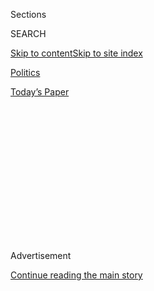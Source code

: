 <div id="app">

<div>

<div>

<div>

<div class="NYTAppHideMasthead css-1q2w90k e1suatyy0">

<div class="section css-ui9rw0 e1suatyy2">

<div class="css-eph4ug er09x8g0">

<div class="css-6n7j50">

</div>

<span class="css-1dv1kvn">Sections</span>

<div class="css-10488qs">

<span class="css-1dv1kvn">SEARCH</span>

</div>

[Skip to content](#site-content)[Skip to site
index](#site-index)

</div>

<div id="masthead-section-label" class="css-1wr3we4 eaxe0e00">

[Politics](https://www.nytimes3xbfgragh.onion/section/politics)

</div>

<div class="css-10698na e1huz5gh0">

</div>

</div>

<div id="masthead-bar-one" class="section hasLinks css-15hmgas e1csuq9d3">

<div class="css-uqyvli e1csuq9d0">

</div>

<div class="css-1uqjmks e1csuq9d1">

</div>

<div class="css-9e9ivx">

[](https://myaccount.nytimes3xbfgragh.onion/auth/login?response_type=cookie&client_id=vi)

</div>

<div class="css-1bvtpon e1csuq9d2">

[Today’s
Paper](https://www.nytimes3xbfgragh.onion/section/todayspaper)

</div>

</div>

</div>

</div>

<div data-aria-hidden="false">

<div id="site-content" data-role="main">

<div>

<div class="css-1aor85t" style="opacity:0.000000001;z-index:-1;visibility:hidden">

<div class="css-1hqnpie">

<div class="css-epjblv">

<span class="css-17xtcya">[Politics](/section/politics)</span><span class="css-x15j1o">|</span><span class="css-fwqvlz">Jordan
Brings Pugnacious Style to Impeachment Defense of
Trump</span>

</div>

<div class="css-k008qs">

<div class="css-1iwv8en">

<span class="css-18z7m18"></span>

<div>

</div>

</div>

<span class="css-1n6z4y">https://nyti.ms/2QmZAWj</span>

<div class="css-1705lsu">

<div class="css-4xjgmj">

<div class="css-4skfbu" data-role="toolbar" data-aria-label="Social Media Share buttons, Save button, and Comments Panel with current comment count" data-testid="share-tools">

  - 
  - 
  - 
  - 
    
    <div class="css-6n7j50">
    
    </div>

  - 

</div>

</div>

</div>

</div>

</div>

</div>

<div class="css-13pd83m">

</div>

<div id="top-wrapper" class="css-1sy8kpn">

<div id="top-slug" class="css-l9onyx">

Advertisement

</div>

[Continue reading the main
story](#after-top)

<div class="ad top-wrapper" style="text-align:center;height:100%;display:block;min-height:250px">

<div id="top" class="place-ad" data-position="top" data-size-key="top">

</div>

</div>

<div id="after-top">

</div>

</div>

<div>

<div id="sponsor-wrapper" class="css-1hyfx7x">

<div id="sponsor-slug" class="css-19vbshk">

Supported by

</div>

[Continue reading the main
story](#after-sponsor)

<div id="sponsor" class="ad sponsor-wrapper" style="text-align:center;height:100%;display:block">

</div>

<div id="after-sponsor">

</div>

</div>

<div class="css-186x18t">

</div>

<div class="css-1vkm6nb ehdk2mb0">

# Jordan Brings Pugnacious Style to Impeachment Defense of Trump

</div>

For Representative Jim Jordan, acting as President Trump’s chief
defender in the impeachment inquiry is a chance to redeem himself with
Republican
leaders.

<div class="css-79elbk" data-testid="photoviewer-wrapper">

<div class="css-z3e15g" data-testid="photoviewer-wrapper-hidden">

</div>

<div class="css-1a48zt4 ehw59r15" data-testid="photoviewer-children">

![<span class="css-16f3y1r e13ogyst0" data-aria-hidden="true">Representative
Jim Jordan of Ohio on Wednesday during the public impeachment
hearing.</span><span class="css-cnj6d5 e1z0qqy90" itemprop="copyrightHolder"><span class="css-1ly73wi e1tej78p0">Credit...</span><span><span>Erin
Schaff/The New York
Times</span></span></span>](https://static01.graylady3jvrrxbe.onion/images/2019/11/14/nyregion/14dc-jordan/merlin_164329827_8f374c65-d2ae-4d3d-b931-3981af05b326-articleLarge.jpg?quality=75&auto=webp&disable=upscale)

</div>

</div>

<div class="css-18e8msd">

<div class="css-vp77d3 epjyd6m0">

<div class="css-hus3qt ey68jwv0" data-aria-hidden="true">

[![Sheryl Gay
Stolberg](https://static01.graylady3jvrrxbe.onion/images/2018/11/26/multimedia/author-sheryl-gay-stolberg/author-sheryl-gay-stolberg-thumbLarge.png
"Sheryl Gay Stolberg")](https://www.nytimes3xbfgragh.onion/by/sheryl-gay-stolberg)

</div>

<div class="css-1baulvz">

By [<span class="css-1baulvz last-byline" itemprop="name">Sheryl Gay
Stolberg</span>](https://www.nytimes3xbfgragh.onion/by/sheryl-gay-stolberg)

</div>

</div>

  - 
    
    <div class="css-ld3wwf e16638kd2">
    
    Nov. 15,
    2019
    
    </div>

  - 
    
    <div class="css-4xjgmj">
    
    <div class="css-d8bdto" data-role="toolbar" data-aria-label="Social Media Share buttons, Save button, and Comments Panel with current comment count" data-testid="share-tools">
    
      - 
      - 
      - 
      - 
        
        <div class="css-6n7j50">
        
        </div>
    
      - 
    
    </div>
    
    </div>

</div>

</div>

<div class="section meteredContent css-1r7ky0e" name="articleBody" itemprop="articleBody">

<div class="css-1fanzo5 StoryBodyCompanionColumn">

<div class="css-53u6y8">

WASHINGTON — Representative Jim Jordan, a scrappy former wrestler and
firebrand founder of the conservative House Freedom Caucus, has always
relished a fight. So it was no surprise this week when, as President
Trump’s chief defender in the impeachment inquiry, he interrupted the
staid tone of the first public hearing and let it rip.

“And you’re their star witness?” he thundered at William B. Taylor Jr.,
the top diplomat in Ukraine, after prodding Mr. Taylor on Wednesday to
say that he had never met the president, and that his information was
secondhand. “You’re their first witness\! You’re the guy?\! I’ve seen
church prayer chains that are easier to understand than this.”

For Mr. Jordan of Ohio, it was both an attention-grabbing moment and a
chance to redeem himself with Republican leaders after years of being on
the outs. The party is relying on him to frame the narrative Republicans
offer to the public as Mr. Trump faces the gravest threat yet to his
presidency.

It is one in which the president is a victim, witnesses are trafficking
in hearsay at best, and working to undercut the duly elected president
at worst, and Mr. Trump’s campaign to press Ukraine to investigate his
political rivals was a perfectly appropriate exercise of executive
power.

</div>

</div>

<div class="css-1fanzo5 StoryBodyCompanionColumn">

<div class="css-53u6y8">

On Friday, Mr. Jordan’s gloves-off style — part pit bull, part rat-a-tat
auctioneer — was put to the test when Marie L. Yovanovitch, the ousted
ambassador to Ukraine, [testified in deeply personal
terms](https://www.nytimes3xbfgragh.onion/2019/11/15/us/politics/trump-yovanovitch.html?action=click&module=Top%20Stories&pgtype=Homepage)
about how she felt “threatened” by Mr. Trump after it emerged that he
had told President Volodymyr Zelensky of Ukraine that she was “bad news”
and would “go through some things.”

Mr. Jordan, apparently working to avoid appearing to bully her, treaded
relatively lightly in addressing Ms. Yovanovitch. He reserved his tart
tongue for the chairman of the House Intelligence Committee,
Representative Adam B. Schiff, who tried to force the Ohio congressman
to wrap up his questioning as he blew through the five-minute limit.

“My indulgence is wearing out,” Mr. Schiff said.

“Our indulgence wore out with you a long time ago, Mr. Chairman,” Mr.
Jordan shot back. A rumble emerged from the audience, which uttered a
collective “Oooooh.”

Mr. Jordan was installed on the intelligence panel at the last minute by
Representative Kevin McCarthy, the Republican leader, so that he could
take a prominent role in the public questioning. He and other
Republicans on the panel spent part of Thursday in “murder boards” —
mock hearings — to prepare.

</div>

</div>

<div class="css-1fanzo5 StoryBodyCompanionColumn">

<div class="css-53u6y8">

“It’s just like adding a pinch-hitter or a relief pitcher,” Mr. McCarthy
said in an interview.

</div>

</div>

<div class="css-79elbk" data-testid="photoviewer-wrapper">

<div class="css-z3e15g" data-testid="photoviewer-wrapper-hidden">

</div>

<div class="css-1a48zt4 ehw59r15" data-testid="photoviewer-children">

![<span class="css-16f3y1r e13ogyst0" data-aria-hidden="true">The party
is relying on Mr. Jordan to frame the narrative Republicans offer to the
public as Mr. Trump faces the gravest threat yet to his
presidency.</span><span class="css-cnj6d5 e1z0qqy90" itemprop="copyrightHolder"><span class="css-1ly73wi e1tej78p0">Credit...</span><span>Erin
Schaff/The New York
Times</span></span>](https://static01.graylady3jvrrxbe.onion/images/2019/11/15/nyregion/15dc-jordan3/merlin_163996017_0649e808-1d87-4e78-bd66-424ccc03377c-articleLarge.jpg?quality=75&auto=webp&disable=upscale)

</div>

</div>

<div class="css-1fanzo5 StoryBodyCompanionColumn">

<div class="css-53u6y8">

With polls showing the public deeply split on whether Mr. Trump deserves
to be impeached, and views hardening along party lines, Mr. Jordan is
unlikely to change any minds. But for now, his presence on the panel is
assuaging the Republican base, which is looking for someone tough to go
up against [Mr. Schiff, Democrat of California, a strait-laced former
federal
prosecutor](https://www.nytimes3xbfgragh.onion/2019/11/03/us/politics/adam-schiff-trump-impeachment.html).

“I think it is helpful in a setting dominated by Schiff to have somebody
who’s willing to be the equivalent of a middle linebacker in football,”
said Newt Gingrich, who was speaker during the impeachment of President
Bill Clinton. “He’s willing to plunge in and make the tough case, and do
it in very understandable language.”

Technically, Representative Devin Nunes, the ranking Republican on the
intelligence panel, is Mr. Schiff’s counterpart. But during weeks of
closed-door depositions, Mr. Jordan, the top Republican on the House
Committee on Oversight and Reform, took the lead in questioning
witnesses.

“If you didn’t know better, you would think he was a prosecutor,” said
Representative Steve Scalise, the No. 3 House Republican.

A former state legislator and law school graduate who never took the
bar, Mr. Jordan is a two-time N.C.C.A. Division 1 wrestling champion in
the 134-pound (lightweight) class. He rarely wears a suit jacket, and
his failure to don one on Wednesday drew the attention of Robin Givhan,
the fashion critic for The Washington Post.

“It’s his power move,” [she
wrote.](https://www.washingtonpost.com/lifestyle/2019/11/13/love-dignity-civility-jim-jordan-put-jacket/)
“His sartorial chest thump.”

But Mr. Jordan seemed unable to rattle Mr. Taylor, a seasoned diplomat
with a full head of gray hair and a stentorian voice that evoked
memories of Walter Cronkite.

[Reading Mr. Taylor’s own testimony back to
him](https://www.youtube.com/watch?v=JCSBd580P2A), Mr. Jordan reminded
the witness that he had said it was his “clear understanding” that
Ukraine would not receive nearly $400 million in military aid from the
United States until Mr. Zelensky announced the investigations. That is
the essence of Democrats’ case that Mr. Trump abused his power.

</div>

</div>

<div class="css-1fanzo5 StoryBodyCompanionColumn">

<div class="css-53u6y8">

“Now with all due respect ambassador, your clear understanding was
obviously wrong, because it didn’t happen,” Mr. Jordan said sharply,
going on to note that Mr. Zelensky never made such an announcement and
that the aid was ultimately released. (He neglected to say that Mr.
Trump released it under pressure from lawmakers on Capitol Hill.)

“So I’m wondering, where’d you get this clear understanding?” Mr. Jordan
said, wrapping up. Mr. Taylor was unbowed: “As I testified, Mr. Jordan,
this came from Mr. Sondland,” he said, referring to Gordon D. Sondland,
the ambassador to the European Union and an ally of Mr. Trump.

Mr. Jordan, in a brief interview, said he was simply trying to get at
the truth — at least as Republicans see it.

“Our job is to get out the facts, the truth, and let the American people
know that the facts are on the president’s side, strongly on the
president’s side, and let the American people see what they already
know, which is that the process is unfair,” he said. “We will just keep
doing that.”

Democrats, both here in Washington and in his home state of Ohio, see
Mr. Jordan as bomb-thrower who is more interested in theatrics and
obfuscation than substance. Julian Epstein, who served as the Democrats’
lead counsel in the impeachment of Mr. Clinton, called Mr. Jordan a
“carnival barker who peddles dopamine to the
base.”

</div>

</div>

<div class="css-79elbk" data-testid="photoviewer-wrapper">

<div class="css-z3e15g" data-testid="photoviewer-wrapper-hidden">

</div>

<div class="css-1a48zt4 ehw59r15" data-testid="photoviewer-children">

<div class="css-1xdhyk6 erfvjey0">

<span class="css-1ly73wi e1tej78p0">Image</span>

<div class="css-zjzyr8">

<div data-testid="lazyimage-container" style="height:257.77777777777777px">

</div>

</div>

</div>

<span class="css-16f3y1r e13ogyst0" data-aria-hidden="true">Mr. Jordan,
in a brief interview, said he was simply trying to get at the truth — at
least as Republicans see
it.</span><span class="css-cnj6d5 e1z0qqy90" itemprop="copyrightHolder"><span class="css-1ly73wi e1tej78p0">Credit...</span><span>Erin
Schaff/The New York Times</span></span>

</div>

</div>

<div class="css-1fanzo5 StoryBodyCompanionColumn">

<div class="css-53u6y8">

Jerry Austin, a Democratic strategist in Ohio, called Mr. Jordan “a
colossal jerk,” adding, “He basically is an actor, playing the part of
this right-wing conservative congressman that whatever Donald Trump
does, he’s defending.”

</div>

</div>

<div class="css-1fanzo5 StoryBodyCompanionColumn">

<div class="css-53u6y8">

At home in Ohio, Mr. Jordan is the subject of controversy, amid
complaints from former college wrestlers who say that when he was a
young assistant wrestling coach at Ohio State University, he [turned a
blind eye to
allegations](https://www.nytimes3xbfgragh.onion/2018/07/06/us/politics/jim-jordan-sexual-misconduct.html?module=inline)
that a team doctor was abusing the athletes. [Mr. Jordan has said he did
not know of the
abuse](https://www.nytimes3xbfgragh.onion/2019/05/17/us/politics/jim-jordan-sexual-abuse-ohio-state.html),
and heard no locker-room talk about it, though an investigation
commissioned by the university found it was an “open secret.”

Many of the wrestlers who accused him argue the congressman, then in his
early 20s, should not be blamed because he could not have done much to
protect them. One outspoken wrestler, Dunyasha Yetts, said that Mr.
Jordan in fact did the right thing and [confronted the
doctor](https://www.nytimes3xbfgragh.onion/2019/05/17/us/politics/jim-jordan-sexual-abuse-ohio-state.html)
about being too hands-on with the students.

But they were privately disappointed that Mr. Jordan sought to deflect
any accusations of wrongdoing by arguing that wrestlers who came forward
were politically motivated and part of the so-called deep state — a
defense that sounds much as if it could have come from the president he
is defending now.

That Mr. Jordan is in his current role reflects how the once-fractured
Republican conference has come together in the Trump era. When
Republicans were in the majority, Mr. Jordan and his fellow
conservatives made trouble for the Republican leadership, often balking
at their legislative agenda.

After Republicans lost the majority last year, Mr. Jordan challenged Mr.
McCarthy for the top leadership spot — and lost. That generated what
another member of leadership, Representative Patrick T. McHenry of North
Carolina, called “bad blood” between them.

Despite that, Mr. McCarthy gave Mr. Jordan the ranking position on the
oversight panel, a plum job. The two men were freshmen lawmakers
together — both were elected in 2006 — and Mr. McCarthy said he admired
Mr. Jordan’s “work ethic” and tenacity. He gave Mr. Jordan the job, he
said, over the strong objections of others in Republican leadership who
warned him that he would regret it.

He said he has not.

Catie Edmondson and Nicholas Fandos contributed reporting.

</div>

</div>

</div>

<div>

</div>

<div>

</div>

<div>

</div>

<div>

<div id="bottom-wrapper" class="css-1ede5it">

<div id="bottom-slug" class="css-l9onyx">

Advertisement

</div>

[Continue reading the main
story](#after-bottom)

<div id="bottom" class="ad bottom-wrapper" style="text-align:center;height:100%;display:block;min-height:90px">

</div>

<div id="after-bottom">

</div>

</div>

</div>

</div>

</div>

## Site Index

<div>

</div>

## Site Information Navigation

  - [© <span>2020</span> <span>The New York Times
    Company</span>](https://help.nytimes3xbfgragh.onion/hc/en-us/articles/115014792127-Copyright-notice)

<!-- end list -->

  - [NYTCo](https://www.nytco.com/)
  - [Contact
    Us](https://help.nytimes3xbfgragh.onion/hc/en-us/articles/115015385887-Contact-Us)
  - [Work with us](https://www.nytco.com/careers/)
  - [Advertise](https://nytmediakit.com/)
  - [T Brand Studio](http://www.tbrandstudio.com/)
  - [Your Ad
    Choices](https://www.nytimes3xbfgragh.onion/privacy/cookie-policy#how-do-i-manage-trackers)
  - [Privacy](https://www.nytimes3xbfgragh.onion/privacy)
  - [Terms of
    Service](https://help.nytimes3xbfgragh.onion/hc/en-us/articles/115014893428-Terms-of-service)
  - [Terms of
    Sale](https://help.nytimes3xbfgragh.onion/hc/en-us/articles/115014893968-Terms-of-sale)
  - [Site
    Map](https://spiderbites.nytimes3xbfgragh.onion)
  - [Help](https://help.nytimes3xbfgragh.onion/hc/en-us)
  - [Subscriptions](https://www.nytimes3xbfgragh.onion/subscription?campaignId=37WXW)

</div>

</div>

</div>

</div>
